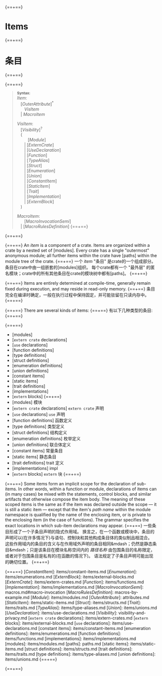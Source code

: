 {==+==}
# Items
{==+==}
# 条目
{==+==}


{==+==}
> **<sup>Syntax:<sup>**\
> _Item_:\
> &nbsp;&nbsp; [_OuterAttribute_]<sup>\*</sup>\
> &nbsp;&nbsp; &nbsp;&nbsp; _VisItem_\
> &nbsp;&nbsp; | _MacroItem_
>
> _VisItem_:\
> &nbsp;&nbsp; [_Visibility_]<sup>?</sup>\
> &nbsp;&nbsp; (\
> &nbsp;&nbsp; &nbsp;&nbsp; &nbsp;&nbsp;  [_Module_]\
> &nbsp;&nbsp; &nbsp;&nbsp; | [_ExternCrate_]\
> &nbsp;&nbsp; &nbsp;&nbsp; | [_UseDeclaration_]\
> &nbsp;&nbsp; &nbsp;&nbsp; | [_Function_]\
> &nbsp;&nbsp; &nbsp;&nbsp; | [_TypeAlias_]\
> &nbsp;&nbsp; &nbsp;&nbsp; | [_Struct_]\
> &nbsp;&nbsp; &nbsp;&nbsp; | [_Enumeration_]\
> &nbsp;&nbsp; &nbsp;&nbsp; | [_Union_]\
> &nbsp;&nbsp; &nbsp;&nbsp; | [_ConstantItem_]\
> &nbsp;&nbsp; &nbsp;&nbsp; | [_StaticItem_]\
> &nbsp;&nbsp; &nbsp;&nbsp; | [_Trait_]\
> &nbsp;&nbsp; &nbsp;&nbsp; | [_Implementation_]\
> &nbsp;&nbsp; &nbsp;&nbsp; | [_ExternBlock_]\
> &nbsp;&nbsp; )
>
> _MacroItem_:\
> &nbsp;&nbsp; &nbsp;&nbsp; [_MacroInvocationSemi_]\
> &nbsp;&nbsp; | [_MacroRulesDefinition_]
{==+==}

{==+==}


{==+==}
An _item_ is a component of a crate. Items are organized within a crate by a
nested set of [modules]. Every crate has a single "outermost" anonymous module;
all further items within the crate have [paths] within the module tree of the
crate.
{==+==}
一个 _item_ "条目" 是crate的一个组成部分。条目在crate中由一组嵌套的[modules]组织。
每个crate都有一个 "最外层" 的匿名模块；crate中的所有其他条目在crate的模块树中都有[paths]。
{==+==}


{==+==}
Items are entirely determined at compile-time, generally remain fixed during
execution, and may reside in read-only memory.
{==+==}
条目完全在编译时确定，一般在执行过程中保持固定，并可能驻留在只读内存中。
{==+==}


{==+==}
There are several kinds of items:
{==+==}
有以下几种类型的条目:
{==+==}


{==+==}
* [modules]
* [`extern crate` declarations]
* [`use` declarations]
* [function definitions]
* [type definitions]
* [struct definitions]
* [enumeration definitions]
* [union definitions]
* [constant items]
* [static items]
* [trait definitions]
* [implementations]
* [`extern` blocks]
{==+==}
* [modules] 模块
* [`extern crate` declarations] `extern crate` 声明
* [`use` declarations] `use`  声明
* [function definitions] 函数定义
* [type definitions] 类型定义
* [struct definitions] 结构定义
* [enumeration definitions] 枚举定义
* [union definitions] 联合体定义
* [constant items] 常量条目
* [static items] 静态条目
* [trait definitions] trait 定义
* [implementations] impl
* [`extern` blocks] `extern` 块
{==+==}


{==+==}
Some items form an implicit scope for the declaration of sub-items. In other
words, within a function or module, declarations of items can (in many cases)
be mixed with the statements, control blocks, and similar artifacts that
otherwise compose the item body. The meaning of these scoped items is the same
as if the item was declared outside the scope &mdash; it is still a static item
&mdash; except that the item's *path name* within the module namespace is
qualified by the name of the enclosing item, or is private to the enclosing
item (in the case of functions). The grammar specifies the exact locations in
which sub-item declarations may appear.
{==+==}
一些条目形成了一个子条目声明的隐式作用域。
换言之，在一个函数或模块中，条目的声明可以(在许多情况下)与语句、控制块和其他构成条目体的类似制品相混合。
这些作用域内的条目的含义与在作用域外声明的条目相同&mdash；仍然是静态条目&mdash；只是该条目在模块名称空间内的 *路径名称* 由包围条目的名称限定，或者对于包围条目是私有的(在函数的情况下)。
语法规定了子条目声明可能出现的确切位置。
{==+==}


{==+==}
[_ConstantItem_]: items/constant-items.md
[_Enumeration_]: items/enumerations.md
[_ExternBlock_]: items/external-blocks.md
[_ExternCrate_]: items/extern-crates.md
[_Function_]: items/functions.md
[_Implementation_]: items/implementations.md
[_MacroInvocationSemi_]: macros.md#macro-invocation
[_MacroRulesDefinition_]: macros-by-example.md
[_Module_]: items/modules.md
[_OuterAttribute_]: attributes.md
[_StaticItem_]: items/static-items.md
[_Struct_]: items/structs.md
[_Trait_]: items/traits.md
[_TypeAlias_]: items/type-aliases.md
[_Union_]: items/unions.md
[_UseDeclaration_]: items/use-declarations.md
[_Visibility_]: visibility-and-privacy.md
[`extern crate` declarations]: items/extern-crates.md
[`extern` blocks]: items/external-blocks.md
[`use` declarations]: items/use-declarations.md
[constant items]: items/constant-items.md
[enumeration definitions]: items/enumerations.md
[function definitions]: items/functions.md
[implementations]: items/implementations.md
[modules]: items/modules.md
[paths]: paths.md
[static items]: items/static-items.md
[struct definitions]: items/structs.md
[trait definitions]: items/traits.md
[type definitions]: items/type-aliases.md
[union definitions]: items/unions.md
{==+==}

{==+==}
